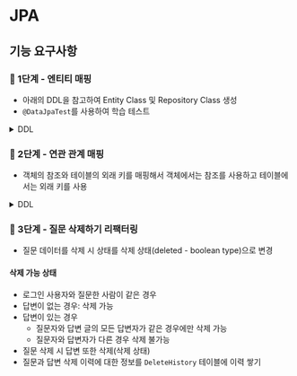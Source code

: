 # JPA
## 기능 요구사항
### 🚀 1단계 - 엔티티 매핑
- 아래의 DDL을 참고하여 Entity Class 및 Repository Class 생성
- `@DataJpaTest`를 사용하여 학습 테스트
<details>
<summary>DDL</summary>

```sql

create table answer
(
    id          bigint generated by default as identity,
    contents    clob,
    created_at  timestamp not null,
    deleted     boolean   not null,
    question_id bigint,
    updated_at  timestamp,
    writer_id   bigint,
    primary key (id)
)

```

```sql

create table delete_history
(
    id            bigint generated by default as identity,
    content_id    bigint,
    content_type  varchar(255),
    create_date   timestamp,
    deleted_by_id bigint,
    primary key (id)
)

```

```sql

create table question
(
    id         bigint generated by default as identity,
    contents   clob,
    created_at timestamp    not null,
    deleted    boolean      not null,
    title      varchar(100) not null,
    updated_at timestamp,
    writer_id  bigint,
    primary key (id)
)

```

```sql

create table user
(
    id         bigint generated by default as identity,
    created_at timestamp   not null,
    email      varchar(50),
    name       varchar(20) not null,
    password   varchar(20) not null,
    updated_at timestamp,
    user_id    varchar(20) not null,
    primary key (id)
)

alter table user
    add constraint UK_a3imlf41l37utmxiquukk8ajc unique (user_id)

```

</details>

### 🚀 2단계 - 연관 관계 매핑
- 객체의 참조와 테이블의 외래 키를 매핑해서 객체에서는 참조를 사용하고 테이블에서는 외래 키를 사용

<details>
<summary>DDL</summary>

```sql
alter table answer
    add constraint fk_answer_to_question
        foreign key (question_id)
            references question

alter table answer
    add constraint fk_answer_writer
        foreign key (writer_id)
            references user

alter table delete_history
    add constraint fk_delete_history_to_user
        foreign key (deleted_by_id)
            references user

alter table question
    add constraint fk_question_writer
        foreign key (writer_id)
            references user
```
</details>

### 🚀 3단계 - 질문 삭제하기 리팩터링
- 질문 데이터를 삭제 시 상태를 삭제 상태(deleted - boolean type)으로 변경

#### 삭제 가능 상태
- 로그인 사용자와 질문한 사람이 같은 경우
- 답변이 없는 경우: 삭제 가능
- 답변이 있는 경우
  - 질문자와 답변 글의 모든 답변자가 같은 경우에만 삭제 가능
  - 질문자와 답변자가 다른 경우 삭제 불가능
- 질문 삭제 시 답변 또한 삭제(삭제 상태)
- 질문과 답변 삭제 이력에 대한 정보를 `DeleteHistory` 테이블에 이력 쌓기
